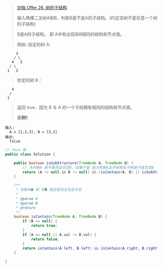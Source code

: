 >[剑指 Offer 26. 树的子结构](https://leetcode-cn.com/problems/shu-de-zi-jie-gou-lcof/)
>
>输入两棵二叉树A和B，判断B是不是A的子结构。(约定空树不是任意一个树的子结构)
>
>B是A的子结构， 即 A中有出现和B相同的结构和节点值。
>
>例如:
>给定的树 A:
```
     3
    / \
   4   5
  / \
 1   2
```
>给定的树 B：
```
   4 
  /
 1
```
>返回 true，因为 B 与 A 的一个子树拥有相同的结构和节点值。
>
>**示例1**
```
输入: 
  A = [1,2,3], B = [3,1]
输出: 
  false
```

```java
// Java 版
public class Solution {

    public boolean isSubStructure(TreeNode A, TreeNode B) {
        // 先判断A 是不是完全包含B，如果不是 依次判断A左子树和右子树是不是包含B
        return (A != null && B != null) && (isContain(A, B) || isSubStructure(A.left, B) || isSubStructure(A.right, B));
    }

    /**
     * 判断树A 和 树B 是否是完全包含关系
     *
     * @param A
     * @param B
     * @return
     */
    boolean isContain(TreeNode A, TreeNode B) {
        if (B == null) {
            return true;
        }
        if (A == null || A.val != B.val) {
            return false;
        }
        return isContain(A.left, B.left) && isContain(A.right, B.right);
    }

}
```